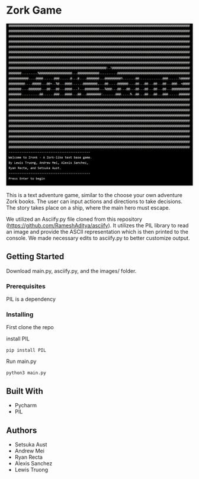 # Zork Game

![](https://github.com/LeTruongCSUMB/Project_Zork/blob/setsuka/images/Untitled.png)

This is a text adventure game, similar to the choose your own adventure Zork books. The user can input actions and directions to take decisions.
The story takes place on a ship, where the main hero must escape.  

We utilized an Asciify.py file cloned from this repository (https://github.com/RameshAditya/asciify). It utilizes the PIL library to read an image
and provide the ASCII representation which is then printed to the console. We made necessary edits to asciify.py to better customize output.

## Getting Started

Download main.py, asciify.py, and the images/ folder.

### Prerequisites

PIL is a dependency


### Installing

First clone the repo



install PIL

```
pip install PIL
```

Run main.py

```
python3 main.py
```




## Built With

* Pycharm 
* PIL


## Authors


* Setsuka Aust
* Andrew Mei
* Ryan Recta
* Alexis Sanchez
* Lewis Truong


